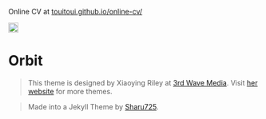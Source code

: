 Online CV at <a href="https://touitoui.github.io/online-cv/">touitoui.github.io/online-cv/</a>

<a href="https://jekyll-themes.com">
<img src="https://img.shields.io/badge/featured%20on-JT-red.svg" height="20" alt="Jekyll Themes Shield" >
</a>

# Orbit
> This theme is designed by Xiaoying Riley at [3rd Wave Media](http://themes.3rdwavemedia.com/).
> Visit [her website](http://themes.3rdwavemedia.com/) for more themes.

> Made into a Jekyll Theme by [Sharu725](https://github.com/sharu725). 
